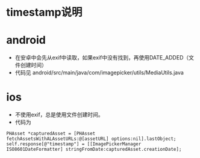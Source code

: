 # timestamp说明
# android
+ 在安卓中会先从exif中读取，如果exif中没有找到，再使用DATE_ADDED（文件创建时间）
+ 代码见 android/src/main/java/com/imagepicker/utils/MediaUtils.java

# ios
+ 不使用exif，总是使用文件创建时间。
+ 代码为
```
PHAsset *capturedAsset = [PHAsset fetchAssetsWithALAssetURLs:@[assetURL] options:nil].lastObject;
self.response[@"timestamp"] = [[ImagePickerManager ISO8601DateFormatter] stringFromDate:capturedAsset.creationDate];
```
